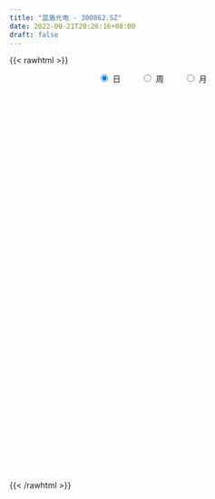 ```yaml
---
title: "蓝盾光电 - 300862.SZ"
date: 2022-09-21T20:26:16+08:00
draft: false
---
```

{{< rawhtml >}}
    <div style="text-align: center">
        <label style="padding: 1rem;"><input style="margin-right: .5rem" type="radio" name="period" value="D" checked onclick="period_change(this)">日</label>
        <label style="padding: 1rem;"><input style="margin-right: .5rem" type="radio" name="period" value="W" onclick="period_change(this)">周</label>
        <label style="padding: 1rem;"><input style="margin-right: .5rem" type="radio" name="period" value="M" onclick="period_change(this)">月</label>
    </div>
    <div id="chart" style="height: 700px;"></div> 
    <script type="text/javascript">
        const D_v = [79176.43,66356.07,71959.13,53934.62,46401.28,35651.06,53684.12,58779.38,55481.87,52282.33,67871.28,121869.68,171584.13,128177.52,100993.09,86929.91,62527.92,101682.1,69235.82,52922.84,60473.58,50788.16,50617.5,67779.37,58019.74,98582.38,76675.23,67157.48,45187.93,76090.78,103354.0,79776.69,54448.5,45068.04,82172.71,102984.39,68600.14,65176.32,38702.71,42640.14,35941.86,34233.61,33567.26,31342.77,27733.59,28383.85,36767.19,17877.94,17666.68,19032.95,14537.52,28605.57,23968.84,17330.21,17129.53,22406.37,17843.38,15147.04,10984.0,15456.41,14720.09,20485.45,17449.3,24574.17,14947.0,27523.7,19188.92,17419.68,12217.03,14075.41,17231.75,15415.47,12713.0,12590.48,17666.0,12328.28,24442.02,20978.81,23721.86,22103.05,12433.62,19701.95,29426.69,31884.95,23609.04,24605.51,15412.55,17852.1,16172.47,25391.41,17752.48,49622.1,36531.12,35132.18,17367.86,17661.0,17082.86,17027.13,24494.0,21385.69,20726.92,18103.38,23965.84,21322.63,14824.67,14889.92,13936.04,8677.64,10436.71,12156.12,15498.63,11156.09,17158.17,16381.85,16004.52,13349.76,18748.63,30625.15,36068.85,37776.52,60365.55,35722.64,34217.31,29769.63,15845.71,15164.47,20867.31,20493.68,37314.25,45410.82,37226.14,59037.92,59696.87,45071.13,38686.09,33492.33,22070.0,26175.53,31095.77,41390.29,32128.57,29215.73,16030.09,43843.27,40892.96,26360.39,34995.25,22619.68,12226.3,15199.23,11960.69,13604.33,15525.4,12522.82,9894.82,13641.19,9178.48,15229.43,9625.39,12955.71,15076.77,6541.86,7330.47,6275.03,9209.82,7066.43,7380.61,9970.56,9491.18,7292.16,10149.0,5938.39,11107.0,8819.99,8255.27,10027.77,11306.91,29002.84,16231.73,11748.77,11520.79,8442.98,7766.76,7157.0,9739.67,9623.04,13114.92,11277.4,10094.24,6857.0,7040.99,11144.83,11897.83,18723.24,53467.85,29403.33,20443.02,12033.02,14137.51,8464.69,15199.0,12879.91,6840.47,26925.18,22237.87,33269.59,17167.15,18691.6,23829.17,33370.83,20156.44,21939.12,17510.29,15951.45,14423.56,13828.26,19117.48,14242.88,10989.9,11709.97,7362.39,9347.31,9126.23,11392.98,8017.29,30219.76,15343.04,9879.73,30027.79,15894.43,15485.0,21337.43,33373.52,25367.09,21157.67,19911.53,18769.54,33736.91,47694.87,27747.18,21599.72,26119.69,33748.16,34526.77,28386.88,29396.15,18430.45,18814.29,15678.53,21331.48,17766.13,15202.7,11561.89,25774.08,11328.1,17985.43,15447.9,9436.08,10411.9,24853.07,17807.33,6979.0,10164.0,5551.59,6884.08,5937.67,7549.58,7147.26,6810.43,5056.43,3821.0,6916.0,4817.0,12895.0,8370.0,5750.97,12873.32,10153.68,9162.18,6488.35,6871.52,8034.35,8440.58,9782.96,8840.69,10331.0,11694.99,11575.0,29166.03,45168.39,55089.11,37819.5,20383.0,19638.42,20071.72,20345.32,16494.42,18777.35,14985.86,17653.0,20098.0,17044.69,24974.94,18897.0,11196.06,25536.06,13518.35,9384.16,11333.63,8303.39,10309.0,14826.48,15534.98,13935.91,12445.39,12565.0,7468.65,16548.0,11187.0,12434.0,8109.48,37731.07,14551.05,19877.3,13669.5,14228.25,14379.87,10053.86,13425.91,9299.91,23059.68,11696.69,8217.0,7244.0,16731.67,13351.0,82190.66,79074.07,40016.0,39110.87,36634.0,19507.17,17656.25,10526.87,10892.87,8748.14,10491.24,8464.72,12736.39,5299.78,5943.65,6587.0,17162.63,9579.98,7875.61,10524.33,9010.17,26514.57,14374.6,8521.0,7084.0,8625.28,9586.12,7465.43,9088.01,9202.68,12126.69,7964.0,8130.0,5743.0,8532.08,8214.86,11993.0,6752.79,8048.44,23063.48,11061.24,8895.54,9391.0,8625.0,7738.86,5477.0,6883.0,17514.73,7752.04,6882.57,8965.44,6678.44,6001.43,4561.55,4671.43,8306.0,5143.0,3661.81,4200.31,4805.07,5794.41,9852.0,7225.0,10373.68,7975.08,6652.0,8565.73,6991.0,7861.0,7479.36,13771.09,10294.73,4588.09,4615.14,4024.91,4361.57,14451.81,11879.56,6375.21,8990.56,7604.69,6927.42,6197.94,6607.41,7132.31,5341.28,8197.89,9396.74,6928.08,9211.63,7331.71,4319.35,5157.64,7254.0,6884.65,6669.52,6371.94,5680.0,7350.0,6516.77,6121.86,7435.99,25112.28,11783.75,10050.4,5716.94,5036.1,5526.65,7460.05,6765.0,9370.59,7159.6,5291.0,7553.43,3211.28,7736.43,5759.85,10120.32,6890.0,9670.85,12490.28,12794.0,6443.0,7743.07,9304.18,10661.31,7976.0,5486.0,11850.82,13027.23,7835.31,11566.11,9711.88,7881.93,12425.97,9560.41,10461.63,6111.0,6939.0,6513.0,27814.07,22490.96,12678.0,14869.81,32181.52,17731.9,7804.88,6684.83,3640.43,7984.65,3557.0,4212.0,3333.0,7201.31,4661.91,4310.85,2749.15,13357.55,18123.4,10127.09,10368.08,7543.82,4132.25,30722.18]
const D_histogram = [0.0,-0.0816866097,-0.3779449323,-0.4898051573,-0.641843007,-0.7087985393,-0.8845029877,-1.2996609897,-1.3021954753,-1.1138423127,-0.8744445396,-0.0583959093,0.5301615829,1.0691531563,1.3689730214,1.0922526023,0.9141845794,0.9156055342,0.695513512,0.3050523373,0.1638995107,-0.0807236037,-0.0357678552,0.1807570624,0.2339559203,0.4526882346,0.6286585408,0.5278527155,0.3725220925,0.4596205587,0.5718019065,0.3798141819,0.2137852233,0.0964936812,0.2147896065,0.3961988255,0.2455454689,-0.1824816235,-0.450715377,-0.495215205,-0.6429958516,-0.6363383772,-0.7066411313,-0.6214121666,-0.5617276608,-0.5888254733,-0.7645570462,-0.8106200172,-0.7571070705,-0.7335207639,-0.6644388227,-0.4910905482,-0.4371329932,-0.3947454406,-0.3653992988,-0.4164085984,-0.3680176106,-0.3458144201,-0.2970049692,-0.1893667792,-0.0909101468,0.0306609683,0.070294046,-0.0081237369,-0.0830138934,-0.0820166772,-0.0307673627,-0.0578511303,-0.0507943163,-0.0972596731,-0.1937595237,-0.1750826897,-0.1798836819,-0.1253481402,-0.1204340742,-0.0649182879,0.0514602407,0.166583129,0.0836895828,-0.027902898,-0.0775413664,-0.004520964,0.2526048315,0.4496109345,0.4744149481,0.3250868093,0.2160164905,0.0416777986,-0.0528448032,-0.2467034975,-0.2949028687,0.1049428935,0.2864206016,0.4459458931,0.5006462453,0.5028665685,0.4045605283,0.2474778009,0.1888607964,0.2214059664,0.1844346764,0.1602927391,0.2771947762,0.2313188106,0.1146505435,0.006690736,-0.1431352567,-0.2427369026,-0.2419048844,-0.2120767954,-0.0643228938,0.0763554102,0.1610160602,0.2229916598,0.2657152495,0.2335381885,0.2544867235,0.2260067363,0.3085607989,0.3695241139,0.5035378312,0.5086011378,0.4888520909,0.2754209443,0.081980494,-0.0040990643,-0.0183651202,-0.0015082186,0.1341694528,0.2507495877,0.2772011407,0.3446989688,0.4674231822,0.4219814149,0.3950867347,0.2609873591,0.1784481135,0.1225732332,0.0586191494,0.1172645958,0.0368986709,-0.0760521187,-0.1305799285,-0.0272706123,0.0228338401,0.0726498052,-0.0700305283,-0.2376562839,-0.3050129622,-0.3991087568,-0.4141388987,-0.3504388147,-0.3624626075,-0.3739053321,-0.3229050214,-0.3329833827,-0.3226215142,-0.370093579,-0.3885796167,-0.4189518859,-0.4918795956,-0.4697498222,-0.4519469481,-0.4176139692,-0.3144177782,-0.2263593906,-0.1640146886,-0.0523963157,0.0345962638,0.075987661,0.0596507051,0.0595434977,0.1115983487,0.1640080855,0.189268333,0.2321323101,0.2845302403,0.3631211151,0.4072330122,0.4073482699,0.3521493966,0.3154258249,0.2544741606,0.2224334674,0.1707574911,0.1588720268,0.1772928518,0.1584561446,0.0849846038,0.0287900581,-0.0181626457,0.0133794228,0.0681857999,0.1434798178,0.3039222323,0.3414283761,0.2831817129,0.2528426728,0.1484741205,0.0979263928,0.0746046437,-0.0282408896,-0.0771954885,0.0182217833,0.0874041728,0.1248299999,0.1458485821,0.1577018804,0.200482174,0.1820898061,0.116970265,0.1182457246,0.0389081788,-0.0109426915,-0.013508437,-0.0232857383,-0.1295531004,-0.2680963926,-0.3475201147,-0.4493890846,-0.4587681806,-0.4105536521,-0.3131542433,-0.2550509942,-0.2023443666,-0.0564046426,-0.0037779841,0.0252641087,0.1426048048,0.2054285211,0.1907535628,0.1878270603,0.2455964162,0.2261397195,0.222601427,0.1227812894,-0.061151499,-0.0097780158,0.0900454107,0.0992882108,0.0459405952,-0.0681963304,-0.1689855969,-0.213620459,-0.1934286921,-0.2193763187,-0.2098416924,-0.1608582573,-0.1218972458,-0.1094897898,-0.1307190506,-0.1282243343,-0.1106984167,-0.1661042766,-0.1809763467,-0.2247718899,-0.2641044946,-0.2794688658,-0.2305047728,-0.1655984387,-0.1792405513,-0.156114148,-0.1873796564,-0.1613261663,-0.1054497235,-0.0520767484,-0.0463481158,0.007180848,0.0553006816,0.0705781956,0.0796252849,0.0707098097,0.0674345417,0.0077238402,-0.0472327231,-0.0617593795,0.0042019343,-0.0136820406,-0.0888935161,-0.081657824,-0.0382552761,-0.0196826267,0.0155835602,0.0670868229,0.1144271999,0.1647121938,0.2106404982,0.2483976778,0.3480491657,0.4409106855,0.5874611695,0.5608067371,0.513778272,0.4137925817,0.3691519429,0.3409157986,0.3000523072,0.2776213801,0.2494177922,0.1617082967,0.1092158622,0.0806614377,0.093950986,0.0317248237,-0.0082730618,-0.1439039944,-0.2605621009,-0.3120322285,-0.3154054002,-0.2960329283,-0.274231925,-0.2246231611,-0.1596736434,-0.0849587877,-0.0659203193,-0.0870937506,-0.0772795801,-0.0171106651,0.0013050426,-0.0406028924,-0.0554897822,0.0604237285,0.1078783802,0.1147962307,0.1314200022,0.1497653954,0.1078982223,0.0729976385,-0.0069273833,-0.0349242401,-0.0167009319,0.0123442798,-0.0069851197,-0.035822113,0.0120234799,0.0103083641,0.2775389905,0.2979234306,0.2409757526,0.1501192161,-0.1177523743,-0.2997443999,-0.4789502343,-0.5316902295,-0.4884238067,-0.4065589541,-0.3147152171,-0.2602811612,-0.2717601864,-0.2467499116,-0.2136574234,-0.1646215987,-0.0918337167,-0.0364828074,0.0287330463,0.0653771896,0.103103013,0.1469522896,0.1486100311,0.1272263816,0.1305224247,0.1469024199,0.1371045109,0.1232252886,0.0555423867,-0.038613102,-0.1239156495,-0.1593482641,-0.1479010384,-0.1800855597,-0.2975086017,-0.3109142183,-0.2436724607,-0.1677808116,-0.0683655316,0.081581515,0.1849550509,0.2105388165,0.1842681038,0.1270913553,0.0366583425,0.003428357,-0.0081681383,0.0512190641,0.0772008924,0.0768778528,0.0139604277,-0.0689691128,-0.0935669912,-0.122858829,-0.1322173738,-0.1825351906,-0.1699560383,-0.155240585,-0.154281786,-0.1782366065,-0.2059339861,-0.3565857364,-0.4715699673,-0.4651985855,-0.4643623597,-0.3606817777,-0.2328912782,-0.1210462211,0.0090406896,0.133510438,0.1959379431,0.2534118585,0.2761107333,0.2790231214,0.275126867,0.2761129154,0.3413812229,0.3578633628,0.3503839104,0.2406872627,0.1831674969,0.1532908756,0.148339009,0.1653127527,0.191571588,0.212902504,0.2569828413,0.2971093559,0.3000681885,0.2444304767,0.1435760975,0.0933689914,0.0671149214,0.0264649849,0.0114096246,0.0259232035,0.0396429882,0.0609901428,0.0845835699,0.0500812534,0.0631849598,0.0867891474,0.1831863761,0.2393277957,0.204207841,0.1700603607,0.1366485208,0.100032407,0.0439541004,0.0180837573,0.0399037254,0.0240098988,-0.0038947435,-0.0793373295,-0.1083261667,-0.0770760288,-0.0605859114,-0.0049338394,0.0359819903,0.0730926629,0.0750738623,0.0688015083,0.0345536225,0.0278838029,0.0604834767,0.0986189561,0.095242439,0.081123172,0.0116862154,0.00372618,-0.0208138943,0.0100436951,0.0325014879,0.0337650361,0.0618063761,0.0750263726,0.0378874955,0.0144411915,0.0199186058,0.0214943071,0.1079230989,0.1132095878,0.1156039237,0.1221782807,-0.0160311405,-0.1017749006,-0.2137250693,-0.2974545735,-0.3399215913,-0.412875568,-0.4433750642,-0.4172139436,-0.3840393123,-0.3269108618,-0.2806308288,-0.2614439577,-0.228377824,-0.1508110546,-0.0248238859,0.0426395877,0.0551097495,0.0131865568,0.0248539611,0.1536819577]
const D_fast = [0.0,-0.1021082621,-0.4928528178,-0.7271643321,-1.0396629336,-1.2838181007,-1.680648296,-2.4207215454,-2.7488048998,-2.8389123154,-2.8181256773,-2.0166760243,-1.2955781364,-0.4892982739,0.1527648465,0.149107578,0.1995857,0.4299080384,0.3836943942,0.0694963038,-0.0306816451,-0.2954856604,-0.2594718757,0.0022423074,0.1139301455,0.4458345183,0.7789694598,0.8101268133,0.7479267134,0.9499303194,1.2050621438,1.1080279647,0.9954453119,0.9022771901,1.074270517,1.3547294424,1.2654624531,0.7918149548,0.4109023569,0.2425987278,-0.0659308817,-0.2183580016,-0.4653210385,-0.5354451155,-0.6161925248,-0.7904967057,-1.1573675402,-1.4060855155,-1.5418493364,-1.7016432208,-1.7986709852,-1.7480953478,-1.8034210411,-1.8597198487,-1.9217235316,-2.0768349808,-2.1204483957,-2.1846988102,-2.2101406015,-2.1498441064,-2.0741150107,-1.9448786536,-1.8876720643,-1.9681207814,-2.0637644112,-2.0832713644,-2.0397138905,-2.0812604407,-2.0869022058,-2.1576824809,-2.3026222123,-2.3277160508,-2.3774879635,-2.3542894568,-2.3794839093,-2.3401976951,-2.2109541062,-2.0541854357,-2.1161565863,-2.2347247916,-2.3037486015,-2.2318584401,-1.9115814368,-1.6021726002,-1.4587648495,-1.5268212859,-1.5818874821,-1.7458067244,-1.853540527,-2.1090750957,-2.231000184,-1.8049186984,-1.55183584,-1.2808240752,-1.1009621617,-0.9730251963,-0.9701911044,-1.0654043816,-1.0768061871,-0.9889095254,-0.9797721463,-0.9638408989,-0.7776401677,-0.7656864306,-0.8536920618,-0.9599791853,-1.1455889922,-1.3058748638,-1.3655190667,-1.3887101765,-1.2570369984,-1.0972698418,-0.9723551768,-0.8546316622,-0.7454792601,-0.719271774,-0.6347015581,-0.6066798613,-0.4469855989,-0.2936412555,-0.0337430804,0.0984705107,0.2009344865,0.056358576,-0.1165867508,-0.2036910752,-0.2225484111,-0.2060685642,-0.0368485296,0.1424190022,0.2381708404,0.3918434107,0.6314234197,0.691477006,0.7633540095,0.6945014737,0.6565742564,0.6313426845,0.5820433881,0.6700049833,0.5988637263,0.4668999069,0.379727115,0.4762187781,0.5320316905,0.6000101069,0.4398221413,0.2127823148,0.0691723959,-0.1247005878,-0.2432654544,-0.2671750741,-0.3698145188,-0.4747335765,-0.5044595211,-0.5977837281,-0.6680772381,-0.8080726977,-0.9237036396,-1.0588138802,-1.2547114888,-1.350019171,-1.445203034,-1.5152735473,-1.4906818008,-1.4592132609,-1.437872231,-1.3393529371,-1.2437112916,-1.1833229792,-1.1847472588,-1.1699685918,-1.0900141536,-0.9966023954,-0.9240250647,-0.82312801,-0.6995975197,-0.5302263661,-0.384306216,-0.2823538908,-0.249515415,-0.2073825304,-0.2047156547,-0.181147981,-0.1901345845,-0.1623020421,-0.0995580041,-0.0787806752,-0.1310060651,-0.1800030963,-0.2314964615,-0.1966095372,-0.1247567101,-0.0135927378,0.2228302347,0.3456934726,0.3582422376,0.3911138657,0.3238638436,0.2977977141,0.2931271259,0.1832213701,0.1149678991,0.2149406168,0.3059740495,0.3746073765,0.4320881043,0.4833668727,0.5762677098,0.6033977934,0.5675208186,0.5983577093,0.5287472082,0.4761606651,0.4702178103,0.4546190744,0.3159634372,0.1103960469,-0.0559077038,-0.270123945,-0.3941950861,-0.4486189706,-0.4295081226,-0.4351676221,-0.4330470861,-0.3012085228,-0.2495263603,-0.2141682403,-0.061176343,0.0530045035,0.0860179359,0.1300481985,0.2492166584,0.2862948916,0.3384069558,0.2692821406,0.0700614774,0.1189904567,0.2413252359,0.2753900886,0.2335276218,0.1023416137,-0.0406940521,-0.138734029,-0.166899435,-0.2476911414,-0.2906169382,-0.2818480674,-0.2733613674,-0.2883263588,-0.3422353823,-0.3717967495,-0.3819454362,-0.4788773651,-0.5389935219,-0.6389820376,-0.744340766,-0.8295723536,-0.8382344538,-0.8147277294,-0.8731799798,-0.8890821135,-0.967192536,-0.9814705875,-0.9519565755,-0.9116027875,-0.9174611839,-0.8621370081,-0.8001920041,-0.7672699412,-0.7383165307,-0.7295545534,-0.715971186,-0.7737509274,-0.8405156715,-0.8704821727,-0.8034703754,-0.8247748605,-0.922209715,-0.9353884789,-0.90154975,-0.8878977573,-0.8487356803,-0.7804607119,-0.7045135349,-0.6130504926,-0.5144620636,-0.4146054646,-0.2279416852,-0.0248524941,0.2685632823,0.3821105342,0.4635266371,0.4669890922,0.5146364392,0.5716292445,0.6057788299,0.6527532478,0.6869041079,0.6396216866,0.6144332176,0.6060441526,0.6428214474,0.588526491,0.5464603401,0.3748534088,0.1930547771,0.0635765924,-0.0186479294,-0.0732836895,-0.1200406674,-0.1265876938,-0.1015565869,-0.0480814281,-0.0455230396,-0.0884699085,-0.097975633,-0.0420843844,-0.0233424159,-0.0754010741,-0.1041604094,0.0268590334,0.1012832802,0.1369001883,0.1863789604,0.2421657024,0.2272730849,0.2106219107,0.1289650431,0.0922371263,0.1062852015,0.1384164832,0.1173408037,0.0795482822,0.1303997451,0.1312617203,0.4678770944,0.5627423921,0.5660386522,0.5127119198,0.2154022357,-0.0415258898,-0.3404692828,-0.5261318354,-0.6049713642,-0.6247462501,-0.6115813175,-0.6222175518,-0.7016366237,-0.7383138267,-0.7586356944,-0.7507552693,-0.7009258165,-0.654695609,-0.5822964937,-0.529308053,-0.4658064764,-0.3852191274,-0.3464088782,-0.3359859322,-0.3000592829,-0.2469536828,-0.222475464,-0.2055483642,-0.2593456694,-0.3631544336,-0.4794358935,-0.5547055741,-0.580233608,-0.6574395193,-0.8492397117,-0.9403738828,-0.9340502404,-0.9001037942,-0.8177798971,-0.6474374718,-0.4978251731,-0.4196067035,-0.3998103902,-0.4252142998,-0.506482727,-0.5388556233,-0.5524941531,-0.4803021847,-0.4350201333,-0.4161237097,-0.4755510279,-0.5757228466,-0.6237124728,-0.6837190178,-0.7261319061,-0.8220835205,-0.8519933778,-0.8760880707,-0.9136997182,-0.9822136903,-1.0613945665,-1.3011927509,-1.5340694736,-1.6439977382,-1.7592521023,-1.7457419647,-1.6761742847,-1.5945907829,-1.4622436999,-1.304396342,-1.1929843511,-1.0721574711,-0.980430913,-0.9077627445,-0.8428772821,-0.7728630049,-0.6222493917,-0.5163014111,-0.4361848859,-0.485709718,-0.4974376095,-0.4889915119,-0.4568586262,-0.3985566944,-0.3244049621,-0.2498484201,-0.1415223725,-0.0271185189,0.0508573608,0.0563272682,-0.0086330866,-0.0354979448,-0.0449732845,-0.0790069747,-0.0912099289,-0.0702155491,-0.0465850173,-0.009990327,0.0347489925,0.0127669893,0.0416669357,0.0869684101,0.2291622329,0.3451356015,0.361067607,0.3694352169,0.3701855071,0.3585774951,0.3134877137,0.2921383098,0.3239342092,0.3140428574,0.2851645293,0.1898876109,0.1338172319,0.1457983626,0.1471420022,0.2015606143,0.2514719416,0.3068557799,0.3276054449,0.338533468,0.3129239879,0.3132251189,0.3609456619,0.4237358803,0.444169973,0.4503314989,0.3838160962,0.3767876058,0.3470440579,0.3804125711,0.4109957358,0.4207005431,0.4641934771,0.4961700667,0.4685030635,0.4486670574,0.4591241232,0.4660734013,0.5794829678,0.6130718537,0.6443671705,0.6814860976,0.5392688913,0.4280814061,0.2626999701,0.1046068225,-0.0228405931,-0.1990134618,-0.340356724,-0.4184990893,-0.4813342862,-0.5059335511,-0.5298112253,-0.5759853436,-0.600013666,-0.5601496602,-0.440368463,-0.3622450924,-0.3359974933,-0.3746240468,-0.3567431522,-0.1894946662]
const D_slow = [0.0,-0.0204216524,-0.1149078855,-0.2373591748,-0.3978199266,-0.5750195614,-0.7961453083,-1.1210605557,-1.4466094246,-1.7250700027,-1.9436811376,-1.958280115,-1.8257397192,-1.5584514302,-1.2162081748,-0.9431450243,-0.7145988794,-0.4856974959,-0.3118191178,-0.2355560335,-0.1945811558,-0.2147620568,-0.2237040206,-0.178514755,-0.1200257749,-0.0068537162,0.150310919,0.2822740978,0.375404621,0.4903097606,0.6332602373,0.7282137827,0.7816600886,0.8057835089,0.8594809105,0.9585306169,1.0199169841,0.9742965783,0.861617734,0.7378139328,0.5770649699,0.4179803756,0.2413200928,0.0859670511,-0.0544648641,-0.2016712324,-0.392810494,-0.5954654983,-0.7847422659,-0.9681224569,-1.1342321626,-1.2570047996,-1.3662880479,-1.4649744081,-1.5563242328,-1.6604263824,-1.752430785,-1.8388843901,-1.9131356324,-1.9604773272,-1.9832048639,-1.9755396218,-1.9579661103,-1.9599970445,-1.9807505179,-2.0012546872,-2.0089465278,-2.0234093104,-2.0361078895,-2.0604228078,-2.1088626887,-2.1526333611,-2.1976042816,-2.2289413166,-2.2590498352,-2.2752794072,-2.262414347,-2.2207685647,-2.199846169,-2.2068218935,-2.2262072351,-2.2273374761,-2.1641862683,-2.0517835346,-1.9331797976,-1.8519080953,-1.7979039726,-1.787484523,-1.8006957238,-1.8623715982,-1.9360973153,-1.909861592,-1.8382564416,-1.7267699683,-1.601608407,-1.4758917648,-1.3747516328,-1.3128821825,-1.2656669834,-1.2103154918,-1.1642068227,-1.124133638,-1.0548349439,-0.9970052413,-0.9683426054,-0.9666699214,-1.0024537355,-1.0631379612,-1.1236141823,-1.1766333811,-1.1927141046,-1.173625252,-1.133371237,-1.077623322,-1.0111945097,-0.9528099625,-0.8891882817,-0.8326865976,-0.7555463978,-0.6631653694,-0.5372809116,-0.4101306271,-0.2879176044,-0.2190623683,-0.1985672448,-0.1995920109,-0.2041832909,-0.2045603456,-0.1710179824,-0.1083305855,-0.0390303003,0.0471444419,0.1640002375,0.2694955912,0.3682672748,0.4335141146,0.478126143,0.5087694513,0.5234242386,0.5527403876,0.5619650553,0.5429520256,0.5103070435,0.5034893904,0.5091978504,0.5273603017,0.5098526697,0.4504385987,0.3741853581,0.2744081689,0.1708734443,0.0832637406,-0.0073519113,-0.1008282443,-0.1815544997,-0.2648003454,-0.3454557239,-0.4379791187,-0.5351240229,-0.6398619943,-0.7628318932,-0.8802693488,-0.9932560858,-1.0976595781,-1.1762640227,-1.2328538703,-1.2738575425,-1.2869566214,-1.2783075554,-1.2593106402,-1.2443979639,-1.2295120895,-1.2016125023,-1.1606104809,-1.1132933977,-1.0552603201,-0.9841277601,-0.8933474813,-0.7915392282,-0.6897021607,-0.6016648116,-0.5228083554,-0.4591898152,-0.4035814484,-0.3608920756,-0.3211740689,-0.2768508559,-0.2372368198,-0.2159906688,-0.2087931543,-0.2133338158,-0.2099889601,-0.1929425101,-0.1570725556,-0.0810919975,0.0042650965,0.0750605247,0.1382711929,0.175389723,0.1998713212,0.2185224822,0.2114622598,0.1921633876,0.1967188335,0.2185698767,0.2497773766,0.2862395222,0.3256649923,0.3757855358,0.4213079873,0.4505505536,0.4801119847,0.4898390294,0.4871033565,0.4837262473,0.4779048127,0.4455165376,0.3784924395,0.2916124108,0.1792651397,0.0645730945,-0.0380653185,-0.1163538793,-0.1801166279,-0.2307027195,-0.2448038802,-0.2457483762,-0.239432349,-0.2037811478,-0.1524240176,-0.1047356269,-0.0577788618,0.0036202423,0.0601551721,0.1158055289,0.1465008512,0.1312129765,0.1287684725,0.1512798252,0.1761018779,0.1875870267,0.1705379441,0.1282915448,0.0748864301,0.0265292571,-0.0283148226,-0.0807752457,-0.1209898101,-0.1514641215,-0.178836569,-0.2115163316,-0.2435724152,-0.2712470194,-0.3127730886,-0.3580171752,-0.4142101477,-0.4802362714,-0.5501034878,-0.607729681,-0.6491292907,-0.6939394285,-0.7329679655,-0.7798128796,-0.8201444212,-0.846506852,-0.8595260391,-0.8711130681,-0.8693178561,-0.8554926857,-0.8378481368,-0.8179418156,-0.8002643631,-0.7834057277,-0.7814747677,-0.7932829484,-0.8087227933,-0.8076723097,-0.8110928199,-0.8333161989,-0.8537306549,-0.8632944739,-0.8682151306,-0.8643192405,-0.8475475348,-0.8189407348,-0.7777626864,-0.7251025618,-0.6630031424,-0.575990851,-0.4657631796,-0.3188978872,-0.1786962029,-0.0502516349,0.0531965105,0.1454844962,0.2307134459,0.3057265227,0.3751318677,0.4374863157,0.4779133899,0.5052173555,0.5253827149,0.5488704614,0.5568016673,0.5547334019,0.5187574033,0.453616878,0.3756088209,0.2967574709,0.2227492388,0.1541912576,0.0980354673,0.0581170564,0.0368773595,0.0203972797,-0.0013761579,-0.020696053,-0.0249737192,-0.0246474586,-0.0347981817,-0.0486706272,-0.0335646951,-0.0065951001,0.0221039576,0.0549589582,0.092400307,0.1193748626,0.1376242722,0.1358924264,0.1271613664,0.1229861334,0.1260722034,0.1243259234,0.1153703952,0.1183762652,0.1209533562,0.1903381038,0.2648189615,0.3250628996,0.3625927036,0.3331546101,0.2582185101,0.1384809515,0.0055583941,-0.1165475575,-0.218187296,-0.2968661003,-0.3619363906,-0.4298764372,-0.4915639151,-0.544978271,-0.5861336706,-0.6090920998,-0.6182128017,-0.6110295401,-0.5946852427,-0.5689094894,-0.532171417,-0.4950189092,-0.4632123138,-0.4305817076,-0.3938561027,-0.3595799749,-0.3287736528,-0.3148880561,-0.3245413316,-0.355520244,-0.39535731,-0.4323325696,-0.4773539595,-0.55173111,-0.6294596645,-0.6903777797,-0.7323229826,-0.7494143655,-0.7290189868,-0.682780224,-0.6301455199,-0.584078494,-0.5523056552,-0.5431410695,-0.5422839803,-0.5443260148,-0.5315212488,-0.5122210257,-0.4930015625,-0.4895114556,-0.5067537338,-0.5301454816,-0.5608601888,-0.5939145323,-0.6395483299,-0.6820373395,-0.7208474857,-0.7594179322,-0.8039770839,-0.8554605804,-0.9446070145,-1.0624995063,-1.1787991527,-1.2948897426,-1.385060187,-1.4432830066,-1.4735445618,-1.4712843895,-1.43790678,-1.3889222942,-1.3255693296,-1.2565416463,-1.1867858659,-1.1180041491,-1.0489759203,-0.9636306146,-0.8741647739,-0.7865687963,-0.7263969806,-0.6806051064,-0.6422823875,-0.6051976353,-0.5638694471,-0.5159765501,-0.4627509241,-0.3985052138,-0.3242278748,-0.2492108277,-0.1881032085,-0.1522091841,-0.1288669363,-0.1120882059,-0.1054719597,-0.1026195535,-0.0961387526,-0.0862280056,-0.0709804699,-0.0498345774,-0.037314264,-0.0215180241,0.0001792628,0.0459758568,0.1058078057,0.156859766,0.1993748562,0.2335369863,0.2585450881,0.2695336132,0.2740545525,0.2840304839,0.2900329586,0.2890592727,0.2692249403,0.2421433987,0.2228743914,0.2077279136,0.2064944537,0.2154899513,0.233763117,0.2525315826,0.2697319597,0.2783703653,0.2853413161,0.3004621852,0.3251169242,0.348927534,0.369208327,0.3721298808,0.3730614258,0.3678579522,0.370368876,0.378494248,0.386935507,0.402387101,0.4211436942,0.430615568,0.4342258659,0.4392055174,0.4445790941,0.4715598689,0.4998622658,0.5287632468,0.5593078169,0.5553000318,0.5298563067,0.4764250393,0.402061396,0.3170809982,0.2138621062,0.1030183401,-0.0012851458,-0.0972949738,-0.1790226893,-0.2491803965,-0.3145413859,-0.3716358419,-0.4093386056,-0.4155445771,-0.4048846801,-0.3911072428,-0.3878106036,-0.3815971133,-0.3431766239]
const D_data = [['2020-09-01', 56.6, 56.56, 55.56, 59.6],['2020-09-02', 56.84, 55.28, 54.0, 56.84],['2020-09-03', 55.28, 51.37, 51.22, 55.45],['2020-09-04', 49.99, 52.2, 49.52, 53.5],['2020-09-07', 51.66, 50.48, 50.27, 52.35],['2020-09-08', 50.76, 50.34, 50.2, 51.97],['2020-09-09', 49.88, 47.58, 47.03, 49.88],['2020-09-10', 48.03, 41.96, 41.96, 48.44],['2020-09-11', 41.06, 44.77, 40.5, 45.99],['2020-09-14', 44.79, 46.47, 44.16, 46.8],['2020-09-15', 46.11, 47.21, 45.2, 49.6],['2020-09-16', 46.6, 56.65, 45.44, 56.65],['2020-09-17', 58.5, 57.53, 54.01, 66.3],['2020-09-18', 55.02, 60.37, 55.02, 65.96],['2020-09-21', 58.02, 60.43, 56.65, 62.0],['2020-09-22', 57.0, 54.1, 52.7, 58.83],['2020-09-23', 54.01, 54.79, 53.52, 56.79],['2020-09-24', 54.48, 57.21, 53.65, 60.6],['2020-09-25', 56.0, 54.43, 53.0, 58.48],['2020-09-28', 54.09, 51.0, 50.2, 54.86],['2020-09-29', 51.38, 52.84, 50.18, 54.87],['2020-09-30', 52.0, 50.5, 50.3, 53.44],['2020-10-09', 51.59, 53.51, 50.59, 54.19],['2020-10-12', 53.98, 56.4, 53.52, 57.48],['2020-10-13', 56.0, 55.23, 54.15, 56.39],['2020-10-14', 55.91, 58.31, 55.49, 59.43],['2020-10-15', 56.82, 59.29, 54.13, 59.4],['2020-10-16', 57.96, 56.52, 56.24, 60.56],['2020-10-19', 58.0, 55.55, 55.35, 58.66],['2020-10-20', 54.05, 58.8, 53.53, 59.66],['2020-10-21', 58.3, 60.15, 57.3, 61.98],['2020-10-22', 58.01, 56.6, 56.36, 61.44],['2020-10-23', 56.06, 56.3, 55.58, 58.36],['2020-10-26', 55.95, 56.38, 54.67, 57.6],['2020-10-27', 55.8, 59.58, 55.46, 60.29],['2020-10-28', 59.12, 61.56, 58.17, 62.47],['2020-10-29', 60.04, 57.88, 57.8, 60.68],['2020-10-30', 58.05, 53.0, 52.44, 58.98],['2020-11-02', 52.02, 52.99, 50.52, 53.48],['2020-11-03', 53.23, 54.68, 52.36, 55.43],['2020-11-04', 54.51, 52.5, 51.9, 54.66],['2020-11-05', 52.99, 53.61, 52.73, 54.27],['2020-11-06', 53.7, 51.98, 51.2, 53.74],['2020-11-09', 52.4, 53.46, 51.9, 53.69],['2020-11-10', 53.47, 53.06, 52.52, 53.85],['2020-11-11', 52.64, 51.58, 51.51, 53.64],['2020-11-12', 51.63, 48.58, 48.28, 51.64],['2020-11-13', 48.07, 48.9, 47.76, 49.38],['2020-11-16', 49.03, 49.44, 48.56, 49.87],['2020-11-17', 49.46, 48.55, 48.37, 49.5],['2020-11-18', 48.56, 48.66, 48.09, 49.11],['2020-11-19', 48.3, 49.99, 47.79, 50.66],['2020-11-20', 49.5, 48.55, 48.41, 50.3],['2020-11-23', 48.79, 48.13, 47.79, 48.79],['2020-11-24', 48.25, 47.64, 47.4, 48.59],['2020-11-25', 47.7, 46.03, 45.8, 47.85],['2020-11-26', 46.03, 46.71, 45.71, 47.28],['2020-11-27', 46.5, 46.03, 45.83, 46.95],['2020-11-30', 46.34, 46.03, 45.89, 46.47],['2020-12-01', 46.4, 46.72, 46.04, 47.05],['2020-12-02', 46.75, 46.77, 46.49, 47.25],['2020-12-03', 46.64, 47.35, 46.53, 47.86],['2020-12-04', 47.04, 46.52, 46.46, 47.74],['2020-12-07', 46.52, 44.68, 44.65, 46.52],['2020-12-08', 44.61, 43.99, 43.91, 44.97],['2020-12-09', 44.0, 44.39, 42.69, 45.62],['2020-12-10', 44.1, 44.83, 43.55, 45.65],['2020-12-11', 44.5, 43.59, 43.08, 45.3],['2020-12-14', 43.08, 43.63, 42.82, 44.26],['2020-12-15', 44.0, 42.5, 42.39, 44.0],['2020-12-16', 42.5, 41.07, 40.9, 42.52],['2020-12-17', 41.0, 41.85, 40.51, 41.95],['2020-12-18', 41.69, 41.14, 41.09, 42.24],['2020-12-21', 41.12, 41.58, 40.92, 42.39],['2020-12-22', 41.3, 40.7, 40.68, 42.25],['2020-12-23', 41.0, 41.1, 40.51, 41.32],['2020-12-24', 41.02, 42.0, 40.83, 43.19],['2020-12-25', 41.51, 42.38, 41.29, 42.92],['2020-12-28', 42.31, 39.77, 39.4, 42.93],['2020-12-29', 39.39, 38.59, 38.38, 39.54],['2020-12-30', 38.1, 38.57, 38.1, 38.92],['2020-12-31', 38.41, 39.82, 38.41, 40.17],['2021-01-04', 39.77, 42.81, 39.52, 43.39],['2021-01-05', 42.65, 43.27, 42.2, 44.4],['2021-01-06', 42.99, 41.8, 41.56, 43.21],['2021-01-07', 41.13, 39.33, 38.82, 41.94],['2021-01-08', 39.03, 39.09, 38.4, 40.37],['2021-01-11', 39.01, 37.35, 37.02, 39.46],['2021-01-12', 37.28, 37.36, 37.06, 38.45],['2021-01-13', 37.4, 34.95, 34.83, 37.86],['2021-01-14', 34.9, 35.63, 34.56, 36.25],['2021-01-15', 35.58, 41.85, 35.18, 41.97],['2021-01-18', 41.36, 40.58, 40.05, 42.2],['2021-01-19', 40.65, 41.27, 40.15, 42.67],['2021-01-20', 41.25, 40.68, 40.27, 41.6],['2021-01-21', 40.68, 40.36, 39.62, 40.99],['2021-01-22', 40.36, 39.0, 38.9, 40.64],['2021-01-25', 39.15, 37.64, 37.1, 39.38],['2021-01-26', 37.64, 38.28, 37.49, 40.96],['2021-01-27', 37.97, 39.34, 37.5, 40.25],['2021-01-28', 39.14, 38.45, 38.34, 40.55],['2021-01-29', 38.42, 38.42, 37.26, 39.18],['2021-02-01', 38.42, 40.46, 37.9, 40.46],['2021-02-02', 40.11, 38.67, 38.41, 40.39],['2021-02-03', 38.44, 37.34, 37.3, 39.29],['2021-02-04', 36.98, 36.75, 36.11, 38.12],['2021-02-05', 37.14, 35.33, 35.05, 37.9],['2021-02-08', 35.41, 34.98, 34.77, 35.86],['2021-02-09', 35.28, 35.62, 35.0, 36.14],['2021-02-10', 36.1, 35.72, 35.5, 36.59],['2021-02-18', 36.5, 37.4, 36.5, 37.7],['2021-02-19', 37.22, 37.93, 37.19, 37.94],['2021-02-22', 37.99, 37.77, 37.65, 38.91],['2021-02-23', 38.52, 37.88, 37.55, 39.29],['2021-02-24', 37.48, 37.97, 37.15, 38.45],['2021-02-25', 38.2, 37.12, 37.02, 38.51],['2021-02-26', 36.8, 37.82, 36.79, 38.28],['2021-03-01', 35.41, 37.25, 35.1, 37.48],['2021-03-02', 36.99, 38.89, 35.85, 38.92],['2021-03-03', 38.2, 39.18, 38.09, 39.53],['2021-03-04', 38.83, 40.89, 38.51, 43.5],['2021-03-05', 40.03, 39.99, 39.5, 41.56],['2021-03-08', 39.94, 39.99, 38.89, 41.29],['2021-03-09', 39.6, 37.2, 37.0, 39.82],['2021-03-10', 37.3, 36.46, 36.23, 37.89],['2021-03-11', 36.46, 37.05, 36.01, 37.31],['2021-03-12', 36.85, 37.64, 36.27, 38.62],['2021-03-15', 37.71, 38.0, 37.2, 38.48],['2021-03-16', 38.24, 39.93, 37.41, 40.44],['2021-03-17', 40.5, 40.51, 39.21, 41.58],['2021-03-18', 40.3, 39.97, 39.81, 41.47],['2021-03-19', 40.11, 40.99, 39.77, 43.0],['2021-03-22', 41.51, 42.54, 40.85, 43.45],['2021-03-23', 42.16, 41.03, 40.81, 42.44],['2021-03-24', 40.69, 41.44, 40.5, 43.8],['2021-03-25', 41.0, 39.98, 39.51, 41.52],['2021-03-26', 40.0, 40.28, 39.66, 40.96],['2021-03-29', 41.05, 40.43, 39.81, 41.77],['2021-03-30', 40.68, 40.15, 39.7, 41.6],['2021-03-31', 39.83, 41.82, 39.6, 42.48],['2021-04-01', 41.2, 40.16, 39.97, 41.34],['2021-04-02', 40.38, 39.29, 39.29, 40.59],['2021-04-06', 39.26, 39.56, 39.01, 39.74],['2021-04-07', 39.58, 41.68, 39.33, 41.68],['2021-04-08', 41.7, 41.5, 41.12, 42.18],['2021-04-09', 41.58, 41.88, 40.82, 41.99],['2021-04-12', 42.0, 39.29, 39.1, 42.35],['2021-04-13', 39.03, 38.08, 38.0, 39.48],['2021-04-14', 37.83, 38.54, 37.83, 38.77],['2021-04-15', 38.26, 37.53, 37.25, 38.57],['2021-04-16', 37.79, 37.93, 37.53, 38.18],['2021-04-19', 38.2, 38.76, 38.08, 38.8],['2021-04-20', 38.76, 37.67, 37.65, 38.98],['2021-04-21', 37.45, 37.31, 37.08, 37.93],['2021-04-22', 37.4, 37.9, 37.4, 37.96],['2021-04-23', 37.9, 36.95, 36.8, 38.06],['2021-04-26', 36.96, 36.9, 36.34, 37.4],['2021-04-27', 36.68, 35.74, 35.31, 37.12],['2021-04-28', 35.74, 35.55, 35.4, 36.0],['2021-04-29', 35.63, 34.86, 34.84, 35.77],['2021-04-30', 35.0, 33.58, 33.1, 35.18],['2021-05-06', 33.5, 34.13, 33.38, 34.27],['2021-05-07', 34.23, 33.68, 33.57, 34.28],['2021-05-10', 33.71, 33.53, 33.44, 33.98],['2021-05-11', 33.52, 34.31, 33.38, 34.66],['2021-05-12', 34.02, 34.25, 33.71, 34.45],['2021-05-13', 33.81, 34.0, 33.81, 34.46],['2021-05-14', 34.13, 34.82, 34.12, 34.99],['2021-05-17', 35.2, 34.86, 34.34, 35.2],['2021-05-18', 34.85, 34.5, 34.45, 34.97],['2021-05-19', 34.36, 33.72, 33.72, 34.4],['2021-05-20', 33.6, 33.75, 33.46, 34.12],['2021-05-21', 33.79, 34.44, 33.79, 34.74],['2021-05-24', 34.47, 34.67, 34.44, 34.89],['2021-05-25', 34.6, 34.52, 34.01, 34.64],['2021-05-26', 34.79, 34.94, 34.52, 35.15],['2021-05-27', 35.18, 35.38, 34.98, 35.59],['2021-05-28', 35.99, 36.19, 35.95, 37.65],['2021-05-31', 35.51, 36.28, 35.35, 36.48],['2021-06-01', 35.9, 36.07, 35.52, 36.57],['2021-06-02', 36.08, 35.44, 35.4, 36.28],['2021-06-03', 35.78, 35.61, 35.45, 36.16],['2021-06-04', 35.79, 35.2, 35.08, 35.79],['2021-06-07', 34.94, 35.44, 34.94, 35.58],['2021-06-08', 35.44, 35.07, 34.8, 35.5],['2021-06-09', 35.2, 35.48, 34.86, 35.69],['2021-06-10', 35.47, 35.97, 35.17, 35.97],['2021-06-11', 36.05, 35.6, 35.6, 36.3],['2021-06-15', 35.46, 34.73, 34.38, 35.48],['2021-06-16', 34.56, 34.61, 34.38, 35.1],['2021-06-17', 34.44, 34.42, 34.34, 34.86],['2021-06-18', 34.3, 35.33, 34.02, 35.4],['2021-06-21', 35.43, 35.86, 35.31, 36.1],['2021-06-22', 35.7, 36.53, 35.4, 36.6],['2021-06-23', 38.0, 38.4, 38.0, 41.79],['2021-06-24', 37.44, 37.65, 37.3, 39.0],['2021-06-25', 37.4, 36.65, 36.65, 37.65],['2021-06-28', 36.76, 36.99, 36.65, 37.25],['2021-06-29', 36.98, 35.88, 35.88, 36.99],['2021-06-30', 35.88, 36.26, 35.8, 36.56],['2021-07-01', 36.61, 36.5, 36.03, 37.18],['2021-07-02', 36.28, 35.21, 35.21, 36.5],['2021-07-05', 35.02, 35.46, 35.02, 35.79],['2021-07-06', 35.38, 37.4, 35.24, 37.4],['2021-07-07', 37.0, 37.59, 36.75, 37.7],['2021-07-08', 38.52, 37.6, 37.39, 39.25],['2021-07-09', 37.74, 37.7, 37.11, 38.2],['2021-07-12', 37.52, 37.84, 36.81, 38.14],['2021-07-13', 37.85, 38.57, 37.24, 38.78],['2021-07-14', 39.0, 38.08, 37.99, 40.15],['2021-07-15', 37.71, 37.45, 37.02, 38.78],['2021-07-16', 37.41, 38.27, 37.14, 38.76],['2021-07-19', 38.05, 37.18, 37.17, 38.35],['2021-07-20', 36.78, 37.28, 36.1, 37.65],['2021-07-21', 37.44, 37.79, 37.2, 37.94],['2021-07-22', 37.99, 37.72, 37.26, 38.09],['2021-07-23', 37.54, 36.2, 36.1, 37.68],['2021-07-26', 36.11, 35.03, 34.8, 36.65],['2021-07-27', 35.0, 34.98, 34.88, 35.78],['2021-07-28', 34.99, 33.92, 33.0, 35.19],['2021-07-29', 34.59, 34.43, 34.24, 34.95],['2021-07-30', 34.44, 34.91, 34.17, 35.28],['2021-08-02', 34.91, 35.62, 34.68, 35.77],['2021-08-03', 35.46, 35.3, 35.15, 36.23],['2021-08-04', 35.07, 35.32, 35.0, 35.6],['2021-08-05', 35.12, 36.89, 34.61, 37.69],['2021-08-06', 36.56, 36.2, 35.88, 36.85],['2021-08-09', 36.2, 36.1, 35.7, 36.26],['2021-08-10', 36.1, 37.64, 35.84, 37.85],['2021-08-11', 37.42, 37.56, 37.12, 37.8],['2021-08-12', 37.56, 36.86, 36.71, 37.56],['2021-08-13', 37.05, 37.1, 36.56, 38.08],['2021-08-16', 37.23, 38.18, 37.0, 38.74],['2021-08-17', 38.1, 37.51, 37.4, 38.1],['2021-08-18', 37.98, 37.84, 37.05, 38.49],['2021-08-19', 37.82, 36.51, 36.39, 37.82],['2021-08-20', 36.01, 34.73, 34.62, 36.06],['2021-08-23', 34.87, 37.31, 34.87, 38.37],['2021-08-24', 37.32, 38.38, 36.9, 38.7],['2021-08-25', 38.01, 37.64, 37.15, 38.27],['2021-08-26', 37.57, 36.82, 36.81, 37.6],['2021-08-27', 36.94, 35.62, 35.38, 37.0],['2021-08-30', 35.65, 35.13, 35.07, 36.75],['2021-08-31', 35.18, 35.3, 34.55, 36.23],['2021-09-01', 35.2, 35.89, 34.82, 35.99],['2021-09-02', 34.8, 35.13, 33.62, 35.2],['2021-09-03', 35.13, 35.35, 34.9, 35.87],['2021-09-06', 35.35, 35.84, 35.05, 35.99],['2021-09-07', 35.58, 35.82, 35.38, 36.1],['2021-09-08', 35.77, 35.51, 35.41, 36.16],['2021-09-09', 35.65, 34.94, 34.85, 35.66],['2021-09-10', 34.96, 35.05, 34.82, 35.4],['2021-09-13', 35.17, 35.16, 34.87, 35.47],['2021-09-14', 34.18, 33.99, 33.9, 34.58],['2021-09-15', 34.01, 34.12, 33.82, 34.32],['2021-09-16', 34.33, 33.38, 33.2, 34.33],['2021-09-17', 33.13, 32.95, 32.7, 33.42],['2021-09-22', 32.63, 32.81, 32.44, 33.09],['2021-09-23', 32.76, 33.42, 32.62, 33.78],['2021-09-24', 34.8, 33.68, 33.68, 35.5],['2021-09-27', 33.12, 32.6, 32.31, 33.32],['2021-09-28', 32.56, 32.85, 32.5, 33.2],['2021-09-29', 32.5, 31.9, 31.88, 32.67],['2021-09-30', 32.04, 32.35, 32.04, 32.59],['2021-10-08', 32.61, 32.72, 32.42, 32.83],['2021-10-11', 32.77, 32.8, 32.61, 32.97],['2021-10-12', 32.76, 32.2, 32.04, 32.76],['2021-10-13', 32.28, 32.82, 32.11, 32.87],['2021-10-14', 32.82, 32.93, 32.76, 33.15],['2021-10-15', 32.93, 32.62, 32.58, 33.1],['2021-10-18', 32.62, 32.55, 32.38, 32.82],['2021-10-19', 32.54, 32.27, 32.18, 32.67],['2021-10-20', 32.14, 32.25, 31.98, 32.38],['2021-10-21', 32.22, 31.29, 31.24, 32.24],['2021-10-22', 31.3, 30.91, 30.86, 31.45],['2021-10-25', 30.81, 31.07, 30.81, 31.26],['2021-10-26', 31.3, 32.08, 30.97, 32.36],['2021-10-27', 31.26, 31.04, 30.87, 31.87],['2021-10-28', 31.03, 29.91, 29.88, 31.05],['2021-10-29', 29.93, 30.57, 29.93, 30.77],['2021-11-01', 30.07, 30.99, 30.07, 31.2],['2021-11-02', 31.14, 30.7, 30.34, 31.51],['2021-11-03', 30.9, 30.93, 30.53, 31.5],['2021-11-04', 30.73, 31.28, 30.66, 31.45],['2021-11-05', 31.25, 31.45, 31.0, 31.48],['2021-11-08', 31.6, 31.75, 31.18, 31.95],['2021-11-09', 31.73, 32.0, 31.5, 32.17],['2021-11-10', 32.36, 32.21, 31.56, 32.4],['2021-11-11', 32.38, 33.51, 32.35, 33.51],['2021-11-12', 33.96, 34.19, 33.73, 35.18],['2021-11-15', 34.02, 35.87, 34.02, 36.2],['2021-11-16', 35.36, 34.45, 34.34, 35.59],['2021-11-17', 34.58, 34.41, 34.18, 35.0],['2021-11-18', 34.71, 33.72, 33.64, 34.74],['2021-11-19', 33.69, 34.35, 33.57, 34.89],['2021-11-22', 34.59, 34.67, 34.1, 34.89],['2021-11-23', 34.88, 34.62, 34.35, 34.9],['2021-11-24', 34.99, 34.96, 34.44, 35.35],['2021-11-25', 34.9, 35.02, 34.67, 35.36],['2021-11-26', 35.2, 34.19, 34.19, 35.2],['2021-11-29', 33.66, 34.43, 33.51, 34.63],['2021-11-30', 34.62, 34.66, 34.42, 35.18],['2021-12-01', 34.98, 35.29, 34.48, 35.41],['2021-12-02', 35.3, 34.34, 34.25, 35.36],['2021-12-03', 34.34, 34.43, 34.21, 34.87],['2021-12-06', 34.2, 32.77, 32.77, 34.39],['2021-12-07', 32.8, 32.23, 32.01, 33.36],['2021-12-08', 32.4, 32.42, 32.24, 32.69],['2021-12-09', 32.41, 32.67, 32.29, 32.93],['2021-12-10', 32.67, 32.79, 32.58, 32.88],['2021-12-13', 32.62, 32.73, 32.6, 32.89],['2021-12-14', 32.8, 33.09, 32.5, 33.28],['2021-12-15', 33.09, 33.45, 33.02, 33.63],['2021-12-16', 33.36, 33.86, 33.36, 33.89],['2021-12-17', 33.71, 33.36, 33.3, 33.8],['2021-12-20', 33.62, 32.79, 32.7, 33.67],['2021-12-21', 32.8, 33.08, 32.68, 33.13],['2021-12-22', 33.4, 33.86, 33.0, 33.96],['2021-12-23', 33.61, 33.54, 33.33, 33.9],['2021-12-24', 33.54, 32.7, 32.58, 33.8],['2021-12-27', 32.8, 32.84, 32.3, 32.98],['2021-12-28', 33.35, 34.75, 33.07, 34.97],['2021-12-29', 34.7, 34.4, 34.13, 34.7],['2021-12-30', 33.5, 34.13, 33.03, 34.56],['2021-12-31', 34.2, 34.42, 33.85, 34.58],['2022-01-04', 34.26, 34.66, 34.12, 34.8],['2022-01-05', 34.58, 33.96, 33.68, 34.64],['2022-01-06', 33.88, 33.93, 33.78, 34.26],['2022-01-07', 34.09, 33.1, 33.08, 34.18],['2022-01-10', 33.01, 33.46, 32.68, 33.62],['2022-01-11', 33.33, 34.01, 33.33, 34.85],['2022-01-12', 34.17, 34.29, 33.93, 34.42],['2022-01-13', 34.29, 33.73, 33.67, 34.4],['2022-01-14', 33.61, 33.48, 33.33, 33.97],['2022-01-17', 33.48, 34.5, 33.48, 34.68],['2022-01-18', 34.8, 34.03, 33.91, 34.8],['2022-01-19', 34.01, 38.26, 33.77, 39.8],['2022-01-20', 38.0, 36.21, 36.04, 38.1],['2022-01-21', 35.21, 35.4, 34.81, 36.33],['2022-01-24', 35.4, 34.78, 34.43, 36.38],['2022-01-25', 34.58, 31.65, 31.31, 34.62],['2022-01-26', 31.28, 31.38, 30.73, 31.8],['2022-01-27', 31.2, 30.15, 30.0, 31.36],['2022-01-28', 30.68, 30.71, 30.2, 31.09],['2022-02-07', 30.83, 31.47, 30.83, 31.67],['2022-02-08', 31.4, 31.91, 31.31, 31.91],['2022-02-09', 31.8, 32.18, 31.67, 32.25],['2022-02-10', 31.96, 31.83, 31.71, 32.2],['2022-02-11', 31.67, 30.85, 30.83, 31.79],['2022-02-14', 30.85, 31.07, 30.5, 31.17],['2022-02-15', 31.19, 31.07, 30.73, 31.23],['2022-02-16', 31.18, 31.26, 31.05, 31.39],['2022-02-17', 31.2, 31.7, 31.17, 32.49],['2022-02-18', 31.2, 31.69, 31.15, 31.7],['2022-02-21', 31.87, 32.05, 31.56, 32.08],['2022-02-22', 31.81, 31.92, 31.37, 31.97],['2022-02-23', 31.83, 32.12, 31.8, 32.32],['2022-02-24', 31.97, 32.44, 31.0, 33.48],['2022-02-25', 32.34, 32.08, 31.9, 32.83],['2022-02-28', 31.9, 31.78, 31.3, 32.25],['2022-03-01', 31.83, 32.08, 31.7, 32.24],['2022-03-02', 32.24, 32.35, 31.96, 32.6],['2022-03-03', 32.39, 32.1, 31.6, 32.75],['2022-03-04', 31.8, 32.04, 31.8, 32.34],['2022-03-07', 32.2, 31.17, 30.99, 32.2],['2022-03-08', 31.17, 30.36, 30.1, 31.47],['2022-03-09', 30.21, 29.87, 28.22, 30.61],['2022-03-10', 30.37, 30.0, 29.96, 30.77],['2022-03-11', 29.7, 30.34, 29.15, 30.43],['2022-03-14', 30.28, 29.54, 29.5, 30.28],['2022-03-15', 29.5, 27.8, 27.8, 29.54],['2022-03-16', 28.21, 28.42, 27.22, 28.59],['2022-03-17', 28.68, 29.26, 28.68, 29.85],['2022-03-18', 29.5, 29.49, 29.18, 29.66],['2022-03-21', 29.65, 30.06, 29.38, 30.26],['2022-03-22', 29.92, 31.27, 29.9, 31.7],['2022-03-23', 31.4, 31.38, 30.96, 31.6],['2022-03-24', 31.16, 30.82, 30.8, 31.53],['2022-03-25', 30.72, 30.24, 30.2, 31.03],['2022-03-28', 30.21, 29.67, 29.4, 30.58],['2022-03-29', 29.61, 28.84, 28.82, 29.9],['2022-03-30', 29.62, 29.16, 28.85, 29.67],['2022-03-31', 28.82, 29.23, 28.55, 29.54],['2022-04-01', 29.05, 30.19, 28.55, 30.48],['2022-04-06', 30.19, 29.98, 29.85, 30.55],['2022-04-07', 30.35, 29.71, 29.51, 30.4],['2022-04-08', 29.47, 28.72, 28.6, 29.72],['2022-04-11', 28.98, 27.98, 27.68, 29.32],['2022-04-12', 27.32, 28.28, 27.25, 28.34],['2022-04-13', 28.11, 27.91, 27.73, 28.5],['2022-04-14', 27.68, 27.87, 27.61, 28.22],['2022-04-15', 28.0, 26.98, 26.88, 28.06],['2022-04-18', 26.8, 27.43, 26.26, 27.45],['2022-04-19', 27.43, 27.3, 27.04, 27.66],['2022-04-20', 27.31, 26.94, 26.85, 27.69],['2022-04-21', 26.95, 26.32, 26.27, 27.27],['2022-04-22', 26.48, 25.86, 25.7, 26.48],['2022-04-25', 25.5, 23.48, 23.48, 25.85],['2022-04-26', 23.5, 22.73, 22.7, 23.95],['2022-04-27', 22.5, 23.42, 21.99, 23.55],['2022-04-28', 23.01, 22.82, 22.5, 23.42],['2022-04-29', 23.1, 23.87, 22.93, 24.19],['2022-05-05', 23.88, 24.36, 23.59, 24.62],['2022-05-06', 23.89, 24.46, 23.65, 24.55],['2022-05-09', 24.28, 25.09, 24.28, 25.17],['2022-05-10', 24.87, 25.56, 24.51, 25.74],['2022-05-11', 25.56, 25.22, 25.13, 26.72],['2022-05-12', 25.2, 25.47, 25.15, 25.85],['2022-05-13', 25.66, 25.28, 25.22, 25.95],['2022-05-16', 25.28, 25.15, 25.08, 25.88],['2022-05-17', 25.51, 25.12, 24.74, 25.6],['2022-05-18', 25.12, 25.24, 25.1, 25.58],['2022-05-19', 24.9, 26.33, 24.69, 27.21],['2022-05-20', 26.33, 26.09, 25.8, 26.58],['2022-05-23', 26.08, 25.98, 25.81, 26.19],['2022-05-24', 26.02, 24.51, 24.51, 26.22],['2022-05-25', 24.51, 24.78, 24.39, 25.12],['2022-05-26', 24.81, 24.93, 24.2, 25.24],['2022-05-27', 25.04, 25.18, 24.98, 25.65],['2022-05-30', 25.33, 25.53, 25.03, 25.59],['2022-05-31', 25.62, 25.83, 25.14, 25.91],['2022-06-01', 25.84, 25.99, 25.71, 26.16],['2022-06-02', 26.09, 26.58, 25.81, 26.59],['2022-06-06', 26.6, 26.93, 26.53, 27.17],['2022-06-07', 26.92, 26.78, 26.59, 27.16],['2022-06-08', 26.38, 26.09, 25.71, 26.85],['2022-06-09', 26.09, 25.23, 25.0, 26.28],['2022-06-10', 25.19, 25.53, 25.08, 25.6],['2022-06-13', 25.42, 25.67, 25.03, 25.73],['2022-06-14', 25.6, 25.33, 24.56, 25.6],['2022-06-15', 25.33, 25.5, 25.15, 25.8],['2022-06-16', 25.51, 25.87, 25.18, 26.1],['2022-06-17', 25.77, 25.95, 25.32, 26.07],['2022-06-20', 25.9, 26.17, 25.85, 26.27],['2022-06-21', 26.09, 26.37, 25.88, 26.57],['2022-06-22', 26.55, 25.66, 25.62, 26.55],['2022-06-23', 25.58, 26.24, 25.53, 26.25],['2022-06-24', 26.59, 26.53, 26.24, 26.74],['2022-06-27', 26.63, 27.88, 26.63, 28.29],['2022-06-28', 27.7, 27.97, 27.6, 28.06],['2022-06-29', 27.79, 27.08, 27.05, 28.18],['2022-06-30', 27.11, 27.08, 27.02, 27.46],['2022-07-01', 27.01, 27.06, 26.86, 27.35],['2022-07-04', 27.0, 26.96, 26.55, 27.12],['2022-07-05', 26.96, 26.56, 26.28, 27.27],['2022-07-06', 26.56, 26.78, 26.17, 26.88],['2022-07-07', 26.78, 27.43, 26.61, 27.48],['2022-07-08', 27.48, 27.04, 27.0, 27.56],['2022-07-11', 26.77, 26.82, 26.58, 27.25],['2022-07-12', 26.95, 25.95, 25.95, 26.95],['2022-07-13', 26.0, 26.21, 25.95, 26.34],['2022-07-14', 26.24, 26.93, 26.12, 27.1],['2022-07-15', 26.77, 26.85, 26.53, 27.14],['2022-07-18', 26.85, 27.54, 26.79, 27.77],['2022-07-19', 27.55, 27.66, 27.36, 27.72],['2022-07-20', 27.66, 27.9, 27.51, 28.0],['2022-07-21', 27.66, 27.66, 27.53, 28.08],['2022-07-22', 27.61, 27.64, 27.31, 28.28],['2022-07-25', 27.82, 27.26, 27.1, 28.0],['2022-07-26', 27.1, 27.56, 26.73, 27.56],['2022-07-27', 27.56, 28.2, 27.42, 28.2],['2022-07-28', 28.17, 28.57, 28.12, 28.77],['2022-07-29', 28.8, 28.27, 28.13, 28.8],['2022-08-01', 28.48, 28.21, 28.04, 28.48],['2022-08-02', 28.6, 27.38, 26.85, 28.6],['2022-08-03', 27.41, 28.0, 27.41, 28.48],['2022-08-04', 28.0, 27.75, 27.51, 28.38],['2022-08-05', 28.06, 28.51, 27.74, 28.54],['2022-08-08', 28.49, 28.62, 28.19, 28.71],['2022-08-09', 28.48, 28.5, 28.09, 28.74],['2022-08-10', 28.5, 29.01, 28.27, 29.36],['2022-08-11', 29.01, 29.05, 28.81, 29.38],['2022-08-12', 29.11, 28.46, 28.42, 29.34],['2022-08-15', 28.56, 28.55, 28.31, 28.76],['2022-08-16', 28.68, 28.94, 28.45, 29.09],['2022-08-17', 28.9, 28.99, 28.62, 29.04],['2022-08-18', 29.15, 30.41, 28.65, 31.09],['2022-08-19', 30.42, 29.8, 29.8, 30.51],['2022-08-22', 30.24, 29.95, 29.51, 30.24],['2022-08-23', 29.81, 30.2, 29.65, 30.27],['2022-08-24', 29.19, 28.15, 27.78, 29.35],['2022-08-25', 28.2, 28.23, 27.16, 28.48],['2022-08-26', 28.11, 27.31, 27.2, 28.13],['2022-08-29', 26.75, 26.99, 26.58, 27.25],['2022-08-30', 26.98, 26.96, 26.81, 27.35],['2022-08-31', 26.96, 26.0, 26.0, 27.0],['2022-09-01', 25.9, 25.93, 25.9, 26.39],['2022-09-02', 25.9, 26.29, 25.81, 26.38],['2022-09-05', 26.36, 26.21, 25.91, 26.38],['2022-09-06', 26.28, 26.45, 26.01, 26.48],['2022-09-07', 26.45, 26.32, 26.11, 26.45],['2022-09-08', 26.32, 25.9, 25.9, 26.41],['2022-09-09', 25.86, 25.97, 25.8, 26.05],['2022-09-13', 25.97, 26.62, 25.81, 26.96],['2022-09-14', 26.38, 27.65, 26.15, 27.74],['2022-09-15', 27.52, 27.39, 27.0, 27.76],['2022-09-16', 27.39, 26.9, 26.6, 27.5],['2022-09-19', 26.85, 26.11, 25.9, 26.85],['2022-09-20', 26.09, 26.66, 26.09, 26.67],['2022-09-21', 26.67, 28.53, 26.37, 29.2]]
const W_v = [837563.4000000001,357156.79,249997.71,541784.9399999999,421368.84,164184.58,50617.5,368214.2,358857.9,364001.6,185085.58,142105.34,103811.56,89856.53,79095.25,103653.47,71652.66,88005.59,77960.48,124938.74,126790.56,123775.02,101737.12,88939.1,31270.47,26654.72,81642.93,200558.71,115864.43,199482.81,199016.42,160005.89,127126.71,97001.15,65188.56,62065.78,13872.33,39902.45,43977.73,67412.78,55711.03,50912.03,35137.06,133935.27,62714.13,106440.26,117987.16,80831.04,53652.45,74099.3,92624.38,118579.35,156898.37,144488.41,88793.13,82097.4,44701.05,40501.92,6884.08,32501.37,36819.0,44428.5,41970.1,107935.41,153001.75,88255.95,92210.69,68075.59,67051.76,60202.65,93938.4,52087.89,59517.28,231363.4,123435.16,51333.36,44573.04,68299.28,41281.83,46511.38,41235.73,60459.7,46238.59,23600.05,30218.85,23604.6,42077.76,15556.73,43994.27,39332.99,36095.82,27278.89,37187.51,32337.75,33104.62,57699.47,36281.89,29551.99,51965.45,42127.56,49765.47,50041.82,69868.03,85266.11,26078.91,22256.22,51976.12,42398.25]
const W_histogram = [0.0,-0.4562962963,-1.1914994196,-0.5905389104,-0.5568867859,-0.7510339045,-0.6331773176,-0.3244979504,-0.1177875016,-0.1821152417,-0.2670329502,-0.4912602909,-0.6157079386,-0.808172864,-0.8392472144,-0.9838797064,-1.1592314277,-1.1065158376,-1.1536006624,-1.1413545755,-0.867237958,-0.7993960945,-0.7177115509,-0.7901792488,-0.7315812604,-0.4760900724,-0.2575551861,0.0724515402,0.1664061862,0.470864114,0.6311283233,0.6733059737,0.8661908706,0.7240830593,0.5673459644,0.2558386228,0.0845182039,0.0762228682,0.0733667751,0.2098340212,0.2511339456,0.3187539938,0.3558418915,0.4725076697,0.4557218161,0.6059357439,0.7290364724,0.6585497751,0.5186980686,0.5061683304,0.5480558161,0.4119222615,0.3784516435,0.3361916924,0.2879573153,0.1229787016,0.073799209,-0.0318541585,-0.058803102,-0.064869207,-0.1601269468,-0.2184995461,-0.1723377114,0.0560180491,0.221821397,0.3187991909,0.3923551824,0.3265034505,0.3170185845,0.2641423145,0.3381250206,0.2929658263,0.2833204166,0.3940734452,0.1517510947,0.0087243196,-0.0199157324,-0.0040316003,0.0114943487,-0.0799816202,-0.1793016884,-0.175814837,-0.1587268001,-0.2242688989,-0.3548857558,-0.479067251,-0.6471348633,-0.6677745377,-0.578727215,-0.4249173557,-0.3473764691,-0.1734937738,-0.1042989664,-0.010298121,0.1045572867,0.2230338292,0.3019612385,0.3404252784,0.4132767263,0.4927097746,0.5460921566,0.5605963162,0.6374008673,0.5033534575,0.3368398317,0.2026105686,0.1749633277,0.2598425354]
const W_fast = [0.0,-0.5703703704,-1.6034483486,-1.1501225669,-1.2556921389,-1.6375977336,-1.6780354761,-1.4504805966,-1.2732170232,-1.3830735737,-1.5347495198,-1.8817919332,-2.1601665655,-2.5546747069,-2.795560861,-3.1861632795,-3.6513228578,-3.875236227,-4.2107212174,-4.4838137744,-4.4265066464,-4.5585138065,-4.6562571507,-4.9262696608,-5.0505669874,-4.9140983175,-4.7599522278,-4.4118326165,-4.2762764239,-3.8541024676,-3.5360561775,-3.3255520336,-2.9161194191,-2.8772064656,-2.8921070694,-3.1396547553,-3.2898456232,-3.2790852419,-3.2635996412,-3.0746738898,-2.970590479,-2.8232819323,-2.6972335617,-2.4624408661,-2.3652962657,-2.0635984019,-1.7582385554,-1.6640878089,-1.6742649982,-1.5602526538,-1.381351214,-1.4145042033,-1.3533619104,-1.3115739385,-1.2878189868,-1.422052925,-1.4527826154,-1.5663995225,-1.6080492415,-1.6303326482,-1.7656221247,-1.8786196106,-1.8755422037,-1.633181931,-1.4119232338,-1.2352456421,-1.063600855,-1.0478267244,-0.9780569442,-0.9648976356,-0.8063836743,-0.7783014121,-0.7171167176,-0.5078453277,-0.7122299045,-0.8530755997,-0.8866945848,-0.8718183528,-0.8534188166,-0.9648901906,-1.1090356809,-1.1495025387,-1.1720962018,-1.2937055253,-1.5130438212,-1.7569921292,-2.0868434573,-2.2744267661,-2.3300612472,-2.2824807268,-2.2917839574,-2.1612747056,-2.1181546398,-2.0267283246,-1.8857335953,-1.7114985955,-1.5570808766,-1.433510517,-1.2573398875,-1.0547293957,-0.8648239744,-0.7101707358,-0.4740159679,-0.4822250133,-0.5645286812,-0.6481053022,-0.6320117112,-0.4821718696]
const W_slow = [0.0,-0.1140740741,-0.411948929,-0.5595836566,-0.698805353,-0.8865638292,-1.0448581586,-1.1259826462,-1.1554295216,-1.200958332,-1.2677165695,-1.3905316423,-1.5444586269,-1.7465018429,-1.9563136465,-2.2022835731,-2.4920914301,-2.7687203895,-3.057120555,-3.3424591989,-3.5592686884,-3.759117712,-3.9385455998,-4.136090412,-4.3189857271,-4.4380082452,-4.5023970417,-4.4842841566,-4.4426826101,-4.3249665816,-4.1671845008,-3.9988580073,-3.7823102897,-3.6012895249,-3.4594530338,-3.3954933781,-3.3743638271,-3.35530811,-3.3369664163,-3.284507911,-3.2217244246,-3.1420359261,-3.0530754533,-2.9349485358,-2.8210180818,-2.6695341458,-2.4872750277,-2.322637584,-2.1929630668,-2.0664209842,-1.9294070302,-1.8264264648,-1.7318135539,-1.6477656308,-1.575776302,-1.5450316266,-1.5265818244,-1.534545364,-1.5492461395,-1.5654634412,-1.6054951779,-1.6601200645,-1.7032044923,-1.68919998,-1.6337446308,-1.5540448331,-1.4559560374,-1.3743301748,-1.2950755287,-1.2290399501,-1.1445086949,-1.0712672384,-1.0004371342,-0.9019187729,-0.8639809992,-0.8617999193,-0.8667788524,-0.8677867525,-0.8649131653,-0.8849085704,-0.9297339925,-0.9736877017,-1.0133694017,-1.0694366265,-1.1581580654,-1.2779248782,-1.439708594,-1.6066522284,-1.7513340322,-1.8575633711,-1.9444074884,-1.9877809318,-2.0138556734,-2.0164302036,-1.990290882,-1.9345324247,-1.8590421151,-1.7739357954,-1.6706166139,-1.5474391702,-1.4109161311,-1.270767052,-1.1114168352,-0.9855784708,-0.9013685129,-0.8507158708,-0.8069750388,-0.742014405]
const W_data = [['2020-08-28', 70.0, 59.35, 55.55, 93.6],['2020-09-04', 58.8, 52.2, 49.52, 59.88],['2020-09-11', 51.66, 44.77, 40.5, 52.35],['2020-09-18', 44.79, 60.37, 44.16, 66.3],['2020-09-25', 58.02, 54.43, 52.7, 62.0],['2020-09-30', 54.09, 50.5, 50.18, 54.87],['2020-10-09', 51.59, 53.51, 50.59, 54.19],['2020-10-16', 53.98, 56.52, 53.52, 60.56],['2020-10-23', 58.0, 56.3, 53.53, 61.98],['2020-10-30', 55.95, 53.0, 52.44, 62.47],['2020-11-06', 52.02, 51.98, 50.52, 55.43],['2020-11-13', 52.4, 48.9, 47.76, 53.85],['2020-11-20', 49.03, 48.55, 47.79, 50.66],['2020-11-27', 48.79, 46.03, 45.71, 48.79],['2020-12-04', 46.34, 46.52, 45.89, 47.86],['2020-12-11', 46.52, 43.59, 42.69, 46.52],['2020-12-18', 43.08, 41.14, 40.51, 44.26],['2020-12-25', 41.12, 42.38, 40.51, 43.19],['2020-12-31', 42.31, 39.82, 38.1, 42.93],['2021-01-08', 39.77, 39.09, 38.4, 44.4],['2021-01-15', 39.01, 41.85, 34.56, 41.97],['2021-01-22', 41.36, 39.0, 38.9, 42.67],['2021-01-29', 39.15, 38.42, 37.1, 40.96],['2021-02-05', 38.42, 35.33, 35.05, 40.46],['2021-02-10', 35.41, 35.72, 34.77, 36.59],['2021-02-19', 36.5, 37.93, 36.5, 37.94],['2021-02-26', 37.99, 37.82, 36.79, 39.29],['2021-03-05', 35.41, 39.99, 35.1, 43.5],['2021-03-12', 39.94, 37.64, 36.01, 41.29],['2021-03-19', 37.71, 40.99, 37.2, 43.0],['2021-03-26', 41.51, 40.28, 39.51, 43.8],['2021-04-02', 41.05, 39.29, 39.29, 42.48],['2021-04-09', 39.26, 41.88, 39.01, 42.18],['2021-04-16', 42.0, 37.93, 37.25, 42.35],['2021-04-23', 38.2, 36.95, 36.8, 38.98],['2021-04-30', 36.96, 33.58, 33.1, 37.4],['2021-05-07', 33.5, 33.68, 33.38, 34.28],['2021-05-14', 33.71, 34.82, 33.38, 34.99],['2021-05-21', 35.2, 34.44, 33.46, 35.2],['2021-05-28', 34.47, 36.19, 34.01, 37.65],['2021-06-04', 35.51, 35.2, 35.08, 36.57],['2021-06-11', 34.94, 35.6, 34.8, 36.3],['2021-06-18', 35.46, 35.33, 34.02, 35.48],['2021-06-25', 35.43, 36.65, 35.31, 41.79],['2021-07-02', 36.76, 35.21, 35.21, 37.25],['2021-07-09', 35.02, 37.7, 35.02, 39.25],['2021-07-16', 37.52, 38.27, 36.81, 40.15],['2021-07-23', 38.05, 36.2, 36.1, 38.35],['2021-07-30', 36.11, 34.91, 33.0, 36.65],['2021-08-06', 34.91, 36.2, 34.61, 37.69],['2021-08-13', 36.2, 37.1, 35.7, 38.08],['2021-08-20', 37.23, 34.73, 34.62, 38.74],['2021-08-27', 34.87, 35.62, 34.87, 38.7],['2021-09-03', 35.65, 35.35, 33.62, 36.75],['2021-09-10', 35.35, 35.05, 34.82, 36.16],['2021-09-17', 35.17, 32.95, 32.7, 35.47],['2021-09-24', 32.63, 33.68, 32.44, 35.5],['2021-09-30', 33.12, 32.35, 31.88, 33.32],['2021-10-08', 32.61, 32.72, 32.42, 32.83],['2021-10-15', 32.77, 32.62, 32.04, 33.15],['2021-10-22', 32.62, 30.91, 30.86, 32.82],['2021-10-29', 30.81, 30.57, 29.88, 32.36],['2021-11-05', 30.07, 31.45, 30.07, 31.51],['2021-11-12', 31.6, 34.19, 31.18, 35.18],['2021-11-19', 34.02, 34.35, 33.57, 36.2],['2021-11-26', 34.59, 34.19, 34.1, 35.36],['2021-12-03', 33.66, 34.43, 33.51, 35.41],['2021-12-10', 34.2, 32.79, 32.01, 34.39],['2021-12-17', 32.62, 33.36, 32.5, 33.89],['2021-12-24', 33.62, 32.7, 32.58, 33.96],['2021-12-31', 32.8, 34.42, 32.3, 34.97],['2022-01-07', 34.26, 33.1, 33.08, 34.8],['2022-01-14', 33.01, 33.48, 32.68, 34.85],['2022-01-21', 33.48, 35.4, 33.48, 39.8],['2022-01-28', 35.4, 30.71, 30.0, 36.38],['2022-02-11', 30.83, 30.85, 30.83, 32.25],['2022-02-18', 30.85, 31.69, 30.5, 32.49],['2022-02-25', 31.87, 32.08, 31.0, 33.48],['2022-03-04', 31.9, 32.04, 31.3, 32.75],['2022-03-11', 32.2, 30.34, 28.22, 32.2],['2022-03-18', 30.28, 29.49, 27.22, 30.28],['2022-03-25', 29.65, 30.24, 29.38, 31.7],['2022-04-01', 30.21, 30.19, 28.55, 30.58],['2022-04-08', 30.19, 28.72, 28.6, 30.55],['2022-04-15', 28.98, 26.98, 26.88, 29.32],['2022-04-22', 26.8, 25.86, 25.7, 27.69],['2022-04-29', 25.5, 23.87, 21.99, 25.85],['2022-05-06', 23.88, 24.46, 23.59, 24.62],['2022-05-13', 24.28, 25.28, 24.28, 26.72],['2022-05-20', 25.28, 26.09, 24.69, 27.21],['2022-05-27', 26.08, 25.18, 24.2, 26.22],['2022-06-02', 25.33, 26.58, 25.03, 26.59],['2022-06-10', 26.6, 25.53, 25.0, 27.17],['2022-06-17', 25.42, 25.95, 24.56, 26.1],['2022-06-24', 25.9, 26.53, 25.53, 26.74],['2022-07-01', 26.63, 27.06, 26.63, 28.29],['2022-07-08', 27.0, 27.04, 26.17, 27.56],['2022-07-15', 26.77, 26.85, 25.95, 27.25],['2022-07-22', 26.85, 27.64, 26.79, 28.28],['2022-07-29', 27.82, 28.27, 26.73, 28.8],['2022-08-05', 28.48, 28.51, 26.85, 28.6],['2022-08-12', 28.49, 28.46, 28.09, 29.38],['2022-08-19', 28.56, 29.8, 28.31, 31.09],['2022-08-26', 30.24, 27.31, 27.16, 30.27],['2022-09-02', 26.75, 26.29, 25.81, 27.35],['2022-09-09', 26.36, 25.97, 25.8, 26.48],['2022-09-16', 25.97, 26.9, 25.81, 27.76],['2022-09-23', 26.85, 28.53, 25.9, 29.2]]
const M_v = [923293.9400000002,1648762.3200000001,1141691.2,531843.01,409383.45,477241.44,228507.22,813583.9600000001,412726.5000000001,181397.02,294098.88,386989.82,510476.33,332306.98,120632.95,428305.9,344336.4,466403.73,172726.68,209691.5,137015.99,148719.53,168832.42,164962.99,273251.34,124399.59]
const M_histogram = [0.0,-0.4473618234,-0.5437443138,-1.0182012015,-1.653933872,-2.0466923087,-2.2108511998,-1.9245226135,-2.1475888501,-1.9751803608,-1.7330161229,-1.5407525812,-1.2752901799,-1.188108482,-1.1398652777,-0.741349285,-0.4188207608,-0.3813199041,-0.2185171861,-0.2162339745,-0.493515764,-0.463217789,-0.2859778206,-0.0291059281,0.0434692842,0.3029521062]
const M_fast = [0.0,-0.5592022792,-0.791520848,-1.5205280362,-2.5697441746,-3.4741756885,-4.1910473796,-4.3858494466,-5.1458128958,-5.4671994967,-5.6582892895,-5.8512138931,-5.9045740367,-6.1144194594,-6.3511425744,-6.1379639031,-5.9201405691,-5.9779696883,-5.8697962668,-5.9215715489,-6.3222322794,-6.4077387516,-6.3019932384,-6.0523978279,-5.9689552945,-5.6337344459]
const M_slow = [0.0,-0.1118404558,-0.2477765343,-0.5023268347,-0.9158103027,-1.4274833798,-1.9801961798,-2.4613268332,-2.9982240457,-3.4920191359,-3.9252731666,-4.3104613119,-4.6292838569,-4.9263109774,-5.2112772968,-5.396614618,-5.5013198082,-5.5966497843,-5.6512790808,-5.7053375744,-5.8287165154,-5.9445209626,-6.0160154178,-6.0232918998,-6.0124245787,-5.9366865522]
const M_data = [['2020-08-31', 70.0, 57.51, 55.55, 93.6],['2020-09-30', 56.6, 50.5, 40.5, 66.3],['2020-10-30', 51.59, 53.0, 50.59, 62.47],['2020-11-30', 52.02, 46.03, 45.71, 55.43],['2020-12-31', 46.4, 39.82, 38.1, 47.86],['2021-01-29', 39.77, 38.42, 34.56, 44.4],['2021-02-26', 38.42, 37.82, 34.77, 40.46],['2021-03-31', 35.41, 41.82, 35.1, 43.8],['2021-04-30', 41.2, 33.58, 33.1, 42.35],['2021-05-31', 33.5, 36.28, 33.38, 37.65],['2021-06-30', 35.9, 36.26, 34.02, 41.79],['2021-07-30', 36.61, 34.91, 33.0, 40.15],['2021-08-31', 34.91, 35.3, 34.55, 38.74],['2021-09-30', 35.2, 32.35, 31.88, 36.16],['2021-10-29', 32.61, 30.57, 29.88, 33.15],['2021-11-30', 30.07, 34.66, 30.07, 36.2],['2021-12-31', 34.98, 34.42, 32.01, 35.41],['2022-01-28', 34.26, 30.71, 30.0, 39.8],['2022-02-28', 30.83, 31.78, 30.5, 33.48],['2022-03-31', 31.83, 29.23, 27.22, 32.75],['2022-04-29', 29.05, 23.87, 21.99, 30.55],['2022-05-31', 23.88, 25.83, 23.59, 27.21],['2022-06-30', 25.84, 27.08, 24.56, 28.29],['2022-07-29', 27.01, 28.27, 25.95, 28.8],['2022-08-31', 28.48, 26.0, 26.0, 31.09],['2022-09-30', 25.9, 28.53, 25.8, 29.2]]
        const D_a = [null,null,null,null,null,null,null,null,40.5,null,null,null,66.3,null,null,null,null,null,null,null,50.18,null,null,null,null,null,null,null,null,null,null,null,null,null,null,62.47,null,null,null,null,null,null,null,null,null,null,null,47.76,null,null,null,null,50.3,null,null,null,null,null,null,null,null,null,null,null,null,null,null,null,null,null,null,40.51,null,null,null,null,null,null,null,null,null,null,null,44.4,null,null,null,null,null,null,34.56,null,null,null,null,null,null,null,40.96,null,null,null,null,null,null,null,null,34.77,null,null,null,null,null,39.29,null,null,null,35.1,null,null,null,null,null,null,null,null,null,null,null,null,null,null,43.45,null,null,null,null,null,null,null,null,null,null,null,null,null,null,null,null,null,null,null,null,null,null,null,null,null,null,null,33.1,null,null,null,null,null,null,null,35.2,null,null,null,null,null,34.01,null,null,null,null,36.57,null,null,null,null,null,null,null,null,null,null,null,34.02,null,null,null,null,null,null,null,null,null,null,null,null,null,null,null,null,null,40.15,null,null,null,null,null,null,null,null,null,33.0,null,null,null,null,null,null,null,null,null,null,null,null,38.74,null,null,null,null,null,null,null,null,null,null,null,null,33.62,null,null,null,36.16,null,null,null,null,null,null,null,null,null,null,null,null,31.88,null,null,null,null,null,33.15,null,null,null,null,null,null,null,null,null,29.88,null,null,null,null,null,null,null,null,null,null,null,36.2,null,null,null,null,null,null,null,null,null,null,null,null,null,null,null,32.01,null,null,null,null,null,null,null,null,null,null,null,null,null,null,34.97,null,null,null,null,null,null,null,32.68,null,null,null,null,null,null,39.8,null,null,null,null,null,30.0,null,null,null,null,null,null,null,null,null,null,null,null,null,null,33.48,null,null,null,null,null,null,null,null,null,null,null,null,null,27.22,null,null,null,31.7,null,null,null,null,null,null,null,null,null,null,null,null,null,null,null,null,null,null,null,null,null,null,null,21.99,null,null,null,null,null,null,26.72,null,null,null,null,null,null,null,null,null,null,24.2,null,null,null,null,null,27.17,null,null,null,null,null,24.56,null,null,null,null,null,null,null,null,28.29,null,null,null,null,null,null,null,null,null,null,25.95,null,null,null,null,null,null,null,null,null,null,null,null,null,null,null,null,null,null,null,null,null,null,null,null,null,null,31.09,null,null,null,null,null,null,null,null,null,null,null,null,null,null,null,25.8,null,null,null,null,null,null,null]
const W_a = [null,null,40.5,null,null,null,null,null,null,62.47,null,null,null,null,null,null,null,null,null,null,34.56,null,null,null,null,null,null,null,null,null,43.8,null,null,null,null,33.1,null,null,null,null,null,null,null,41.79,null,null,null,null,null,null,null,null,null,null,null,null,null,null,null,null,null,29.88,null,null,null,null,null,null,null,null,null,null,null,39.8,null,null,null,null,null,null,null,null,null,null,null,null,21.99,null,null,null,null,null,null,null,null,null,null,null,null,null,null,null,31.09,null,null,null,null,null]
const M_a = [null,null,null,null,null,null,null,null,null,null,null,null,null,null,null,null,null,null,null,null,21.99,null,null,null,null,null]
        const D_b = [[{ coord: ['2020-09-11', 62.47] }, { coord: ['2020-11-20', 50.18] }],[{ coord: ['2020-12-17', 40.96] }, { coord: ['2021-01-26', 40.51] }],[{ coord: ['2021-02-08', 39.29] }, { coord: ['2021-09-08', 35.1] }],[{ coord: ['2021-09-29', 33.15] }, { coord: ['2022-02-24', 31.88] }],[{ coord: ['2022-04-27', 26.72] }, { coord: ['2022-08-18', 24.2] }]]
const W_b = [[{ coord: ['2020-09-11', 43.8] }, { coord: ['2021-06-25', 40.5] }],[{ coord: ['2021-10-29', 31.09] }, { coord: ['2022-08-19', 29.88] }]]
const M_b = []
    </script>
{{< /rawhtml >}}